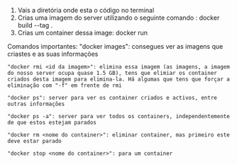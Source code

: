 1. Vais a diretória onde esta o código no terminal
2. Crias uma imagem do server utilizando o seguinte comando : docker build --tag <um nome qualquer> .
3. Crias um container dessa image: docker run <nome que desta a imagem>

Comandos importantes:
    "docker images": consegues ver as imagens que criastes e as suas informações

    "docker rmi <id da imagem>": elimina essa imagem (as imagens, a imagem do nosso server ocupa quase 1.5 GB), tens que elimiar os container criados desta imagem para elimina-la. Há algumas que tens que forçar a eliminação com "-f" em frente de rmi

    "docker ps": server para ver os container criados e activos, entre outras informações

    "docker ps -a": server para ver todos os containers, independentemente de que estos estejam parados

    "docker rm <nome do container>": eliminar container, mas primeiro este deve estar parado
    
    "docker stop <nome do container>": para um container
